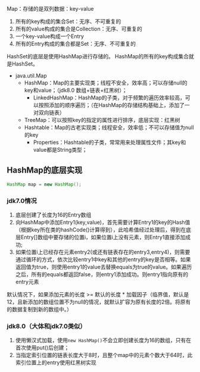 Map：存储的是双列数据：key-value
1. 所有的key构成的集合Set：无序、不可重复的
2. 所有的value构成的集合是Collection：无序、可重复的
3. 一个key-value构成一个Entry
4. 所有的Entry构成的集合都是Set：无序、不可重复的

HashSet的底层是使用HashMap进行存储的。
HashMap的所有的key构成集合就是HashSet。

* java.util.Map
    * HashMap：Map的主要实现类；线程不安全，效率高；可以存储null的key和value；（jdk8.0 数组+链表+红黑树）；
        * LinkedHashMap：HashMap的子类，对于频繁的遍历效率较高，可以按照添加的顺序遍历；（在HashMap的存储结构基础上，添加了一对双向链表）
    * TreeMap：可以按照key的指定的属性进行排序，底层实现：红黑树
    * Hashtable：Map的古老实现类；线程安全，效率低；不可以存储值为null的key
        * Properties：Hashtable的子类，常常用来处理属性文件；其key和value都是String类型；

## HashMap的底层实现
```Java
HashMap map = new HashMap();  
```

### jdk7.0情况
1. 底层创建了长度为16的Entry数组
2. 向HashMap中添加Entry1(key,value)，首先需要计算Entry1的key的Hash值（根据key所在类的hashCode()计算得到），此哈希值经过处理后，得到在底层Entry[]数组中要存储的位置i，如果位置i上没有元素，则Entry1直接添加成功;
3. 如果位置i上已经存在元素entry2(或还有链表存在的entry3,entry4)，则需要通过循环的方式，依次比较entry1中key和其他的entry的key是否相等。如果返回值为true，则使用entry1的value去替换equals为true的value。如果遍历之后，所有的equals都返回false，则entry1添加成功。则entry1指向原有的entry元素

默认情况下，如果添加元素的长度 >= 默认的长度 * 加载因子（临界值，默认是12，且新添加的数组位置不为null的情况，就默认扩容为原有长度的2倍。将原有的数据复制到新的数组中。） 

### jdk8.0（大体和jdk7.0类似）
1. 使用懒汉式加载，使用`new HashMap()`不会立即创建长度为16的数组，只有在首次使用put()后创建；
2. 当指定索引位置的链表长度大于8时，且整个map中的元素个数大于64时，此索引位置上的entry使用红黑树实现